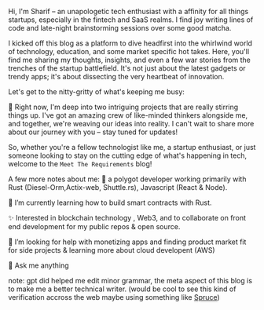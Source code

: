Hi, I'm Sharif – an unapologetic tech enthusiast with a affinity for all things startups, especially in the fintech and SaaS realms. I find joy writing lines of code and late-night brainstorming sessions over some good matcha.

I kicked off this blog as a platform to dive headfirst into the whirlwind world of technology, education, and some market specific hot takes. Here, you'll find me sharing my thoughts, insights, and even a few war stories from the trenches of the startup battlefield. It's not just about the latest gadgets or trendy apps; it's about dissecting the very heartbeat of innovation.

Let's get to the nitty-gritty of what's keeping me busy:

🔭 Right now, I'm deep into two intriguing projects that are really stirring things up. I've got an amazing crew of like-minded thinkers alongside me, and together, we're weaving our ideas into reality. I can't wait to share more about our journey with you – stay tuned for updates!

So, whether you're a fellow technologist like me, a startup enthusiast, or just someone looking to stay on the cutting edge of what's happening in tech, welcome to the `Meet The Requirements` blog!

A few more notes about me:
🤝 a polygot developer working primarily with Rust (Diesel-Orm,Actix-web, Shuttle.rs), Javascript (React & Node).

🌱 I’m currently learning how to build smart contracts with Rust.

✨ Interested in blockchain technology , Web3, and to collaborate on front end development for my public repos & open source.

🤔 I’m looking for help with monetizing apps and finding product market fit for side projects & learning more about cloud developent (AWS)

💬 Ask me anything

note: gpt did helped me edit minor grammar, the meta aspect of this blog is to make me a better technical writer. (would be cool to see this kind of verification accross the web maybe using something like [Spruce](https://www.spruceid.dev/))
